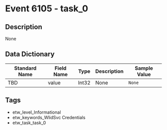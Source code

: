 # Event 6105 - task_0

## Description
None

## Data Dictionary
|Standard Name|Field Name|Type|Description|Sample Value|
|---|---|---|---|---|
|TBD|value|Int32|None|`None`|

## Tags
* etw_level_Informational
* etw_keywords_WlidSvc Credentials
* etw_task_task_0